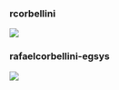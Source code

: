 ### rcorbellini

![](https://github-readme-stats.vercel.app/api?username=rcorbellini&count_private=true&theme=radical)

### rafaelcorbellini-egsys 

![](https://github-readme-stats.vercel.app/api?username=rafaelcorbellini-egsys&count_private=true&theme=dracula)

